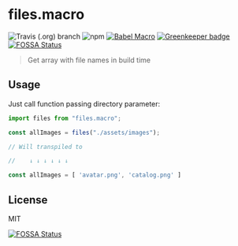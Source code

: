 # files.macro

![Travis (.org) branch](https://img.shields.io/travis/ridermansb/files.macro/master.svg?style=flat-square) ![npm](https://img.shields.io/npm/v/files.macro.svg?style=flat-square) [![Babel Macro](https://img.shields.io/badge/babel--macro-%F0%9F%8E%A3-f5da55.svg?style=flat-square)](https://github.com/kentcdodds/babel-plugin-macros) [![Greenkeeper badge](https://badges.greenkeeper.io/ridermansb/files.macro.svg?style=flat-square)](https://greenkeeper.io/)
[![FOSSA Status](https://app.fossa.io/api/projects/git%2Bgithub.com%2FRidermansb%2Ffiles.macro.svg?type=shield)](https://app.fossa.io/projects/git%2Bgithub.com%2FRidermansb%2Ffiles.macro?ref=badge_shield)

> Get array with file names in build time

## Usage

Just call function passing directory parameter:

```js
import files from "files.macro";

const allImages = files("./assets/images");

// Will transpiled to

//    ↓ ↓ ↓ ↓ ↓ ↓

const allImages = [ 'avatar.png', 'catalog.png' ] 
```


## License

MIT

[![FOSSA Status](https://app.fossa.io/api/projects/git%2Bgithub.com%2FRidermansb%2Ffiles.macro.svg?type=large)](https://app.fossa.io/projects/git%2Bgithub.com%2FRidermansb%2Ffiles.macro?ref=badge_large)